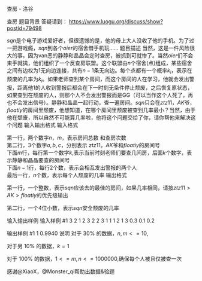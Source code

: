



查房 - 洛谷














查房
题目背景
答疑请到： https://www.luogu.org/discuss/show?postid=79498

$sqn$是个电子游戏爱好者，但很遗憾的是，他的母上大人没收了他的手机。为了过一把游戏瘾，$sqn$到各个$oier$的宿舍借手机玩......
题目描述
当然，这是一件风险很大的事，因为van恶的静静和晶晶会定时查房，被抓到可就惨了。当然$oier$们不会束手就擒，他们组织了一个反查房联盟。这个联盟由$n$个宿舍(点)组成，某些宿舍之间有边权为1无向边连接，共有$n-1$条无向边。每个点都有一个概率$k_i$，表示在颓废的几率为$k_i$。如果老师查到某个房间，而这个房间的人在学习，他就会发出警报，距离他1的人收到警报后都会在下一时刻无条件停止颓废，之后恢复原状态，如果查到在颓废的人，则那个人不会发出警报而是GG（可以当作这个人死了，再也不会发出信号）。静静和晶晶一起行动，查一遍房间。$sqn$只会在$ztz11$，$AK$爷，$floatiy$的房间里颓废，他想知道，在哪个房间里颓废被查到几率最小？当然，由于他在颓废，所以自然不可能算几率啦，他将这个问题交给了你，请你帮他来解决这个问题
输入输出格式
输入格式

第一行，两个数字$n$，$m$，表示房间总数 和查房次数   
第二行，3个数字$a,b,c$，分别表示 $ztz11$，$AK$爷和$floatiy$的房间号    
下面$m$行，每行第一个数字$k$,表示当前时刻老师们要查几间房，后面$k$个数字，表示静静和晶晶要查的房间号  
下面$n-1$行，每行$2$个数，表示会相互发出警报的两个人   
最后一行，$n$个数，表示每个人颓废的几率
输出格式

第一行，一个整数，表示$sqn$应该去的最佳的房间，如果几率相同，请按$ztz11>AK>floatiy$的优先级输出

第二行，一个4位小数，表示$sqn$安全颓废的几率

输入输出样例
输入样例 #1
3 2
1 2 3
2 2 3
1 1
1 2
1 3
0.3 0.1 0.2

输出样例 #1
1
0.9940
说明
对于 $30$% 的数据，$n,m<=10$,

对于另 $10$% 的数据，$k=1$

对于 $100$% 的数据，$1<=m,n<=1000000$,确保每个人被且仅被查一次

感谢@XiaoX，@Monster_qi帮助出数据&验题







